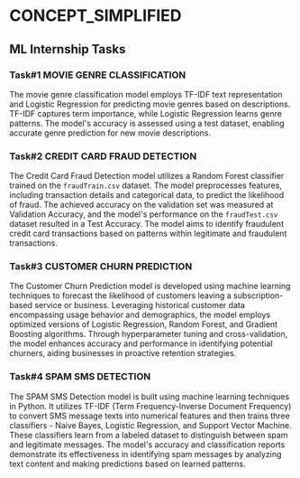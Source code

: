 # CONCEPT_SIMPLIFIED
## ML Internship Tasks
### Task#1 MOVIE GENRE CLASSIFICATION
The movie genre classification model employs TF-IDF text representation and Logistic Regression for predicting movie genres based on descriptions. TF-IDF captures term importance, while Logistic Regression learns genre patterns. The model's accuracy is assessed using a test dataset, enabling accurate genre prediction for new movie descriptions.

### Task#2 CREDIT CARD FRAUD DETECTION
The Credit Card Fraud Detection model utilizes a Random Forest classifier trained on the `fraudTrain.csv` dataset. The model preprocesses features, including transaction details and categorical data, to predict the likelihood of fraud. The achieved accuracy on the validation set was measured at Validation Accuracy, and the model's performance on the `fraudTest.csv` dataset resulted in a Test Accuracy. The model aims to identify fraudulent credit card transactions based on patterns within legitimate and fraudulent transactions.

### Task#3 CUSTOMER CHURN PREDICTION
The Customer Churn Prediction model is developed using machine learning techniques to forecast the likelihood of customers leaving a subscription-based service or business. Leveraging historical customer data encompassing usage behavior and demographics, the model employs optimized versions of Logistic Regression, Random Forest, and Gradient Boosting algorithms. Through hyperparameter tuning and cross-validation, the model enhances accuracy and performance in identifying potential churners, aiding businesses in proactive retention strategies.


### Task#4 SPAM SMS DETECTION
The SPAM SMS Detection model is built using machine learning techniques in Python. It utilizes TF-IDF (Term Frequency-Inverse Document Frequency) to convert SMS message texts into numerical features and then trains three classifiers - Naive Bayes, Logistic Regression, and Support Vector Machine. These classifiers learn from a labeled dataset to distinguish between spam and legitimate messages. The model's accuracy and classification reports demonstrate its effectiveness in identifying spam messages by analyzing text content and making predictions based on learned patterns.
